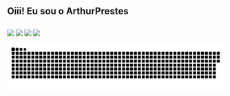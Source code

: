 ## Oiii! Eu sou o ArthurPrestes  
  ##
 
<div> 

  <a href="https://www.instagram.com/dj_arthurprestes/" target="_blank"><img src="https://img.shields.io/badge/-Instagram-%23E4405F?style=for-the-badge&logo=instagram&logoColor=white" target="_blank"></a>
 <a href="https://discord.gg/G9GPg5SA75" target="_blank"><img src="https://img.shields.io/badge/Discord-7289DA?style=for-the-badge&logo=discord&logoColor=white" target="_blank"></a> 
  <a href = "mailto:contato@rafaballerini.tech"><img src="https://img.shields.io/badge/-Gmail-%23333?style=for-the-badge&logo=gmail&logoColor=white" target="_blank"></a>
  <a href="https://www.linkedin.com/in/arthur-prestes-81075b188/" target="_blank"><img src="https://img.shields.io/badge/-LinkedIn-%230077B5?style=for-the-badge&logo=linkedin&logoColor=white" target="_blank"></a> 
 
  ![Snake animation](https://github.com/ArthurPrestes/ArthurPrestes/blob/output/github-contribution-grid-snake.svg)
 
</div>
